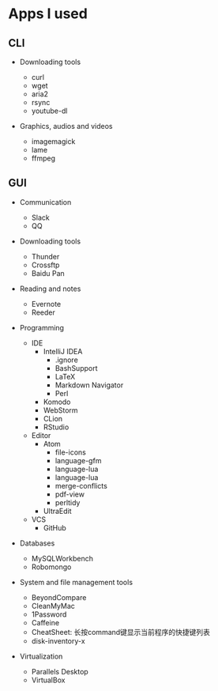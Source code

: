 # Apps I used

## CLI

* Downloading tools
    * curl
    * wget
    * aria2
    * rsync
    * youtube-dl

* Graphics, audios and videos
    * imagemagick
    * lame
    * ffmpeg

## GUI

* Communication
    * Slack
    * QQ

* Downloading tools
    * Thunder
    * Crossftp
    * Baidu Pan

* Reading and notes
    * Evernote
    * Reeder

* Programming
    * IDE
        * IntelliJ IDEA
            * .ignore
            * BashSupport
            * LaTeX
            * Markdown Navigator
            * Perl
        * Komodo
        * WebStorm
        * CLion
        * RStudio
    * Editor
        * Atom
            * file-icons
            * language-gfm
            * language-lua
            * language-lua
            * merge-conflicts
            * pdf-view
            * perltidy
        * UltraEdit
    * VCS
        * GitHub

* Databases
    * MySQLWorkbench
    * Robomongo

* System and file management tools
    * BeyondCompare
    * CleanMyMac
    * 1Password
    * Caffeine
    * CheatSheet: 长按command键显示当前程序的快捷键列表
    * disk-inventory-x

* Virtualization
    * Parallels Desktop
    * VirtualBox
